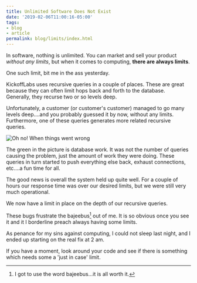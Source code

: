 ```yaml
---
title: Unlimited Software Does Not Exist
date: '2019-02-06T11:00:16-05:00'
tags:
- blog
- article
permalink: blog/limits/index.html
---
```


In software, nothing is unlimited. You can market and sell your product *without any limits*, but when it comes to computing, **there are always limits**.

One such limit, bit me in the ass yesterday.

KickoffLabs uses recursive queries in a couple of places. These are great because they can often limit hops back and forth to the database. Generally, they recurse two or so levels deep.

Unfortunately, a customer (or customer's customer) managed to go many levels deep....and you probably guessed it by now, without any limits. Furthermore, one of these queries generates more related recursive queries.

![Oh no! When things went wrong](/assets/images/posts/limits.png)

The green in the picture is database work. It was not the number of queries causing the problem, just the amount of work they were doing. These queries in turn started to push everything else back, exhaust connections, etc....a fun time for all.

The good news is overall the system held up quite well. For a couple of hours our response time was over our desired limits, but we were still very much operational.

We now have a limit in place on the depth of our recursive queries.

These bugs frustrate the bajeebus[^1] out of me. It is so obvious once you see it and it I borderline preach always having some limits.

As penance for my sins against computing, I could not sleep last night, and I ended up starting on the real fix at 2 am.

If you have a moment, look around your code and see if there is something which needs some a 'just in case' limit.

[^1]: I got to use the word bajeebus...it is all worth it.
